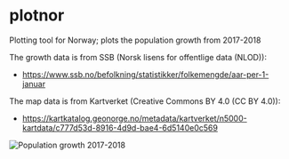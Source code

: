 # plotnor
Plotting tool for Norway; plots the population growth from 2017-2018

The growth data is from SSB (Norsk lisens for offentlige data (NLOD)):
- https://www.ssb.no/befolkning/statistikker/folkemengde/aar-per-1-januar

The map data is from Kartverket (Creative Commons BY 4.0 (CC BY 4.0)):
- https://kartkatalog.geonorge.no/metadata/kartverket/n5000-kartdata/c777d53d-8916-4d9d-bae4-6d5140e0c569


![Population growth 2017-2018](https://i.imgur.com/gY10KoI.png)

